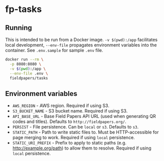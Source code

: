 # fp-tasks

## Running

This is intended to be run from a Docker image. `-v $(pwd):/app` facilitates
local development, `--env-file` propagates environment variables into the
container.  See `.env.sample` for sample `.env` file.

```bash
docker run --rm \
  -p 8080:8080 \
  -v $(pwd):/app \
  --env-file .env \
  fieldpapers/tasks
```

## Environment variables

* `AWS_REGION` - AWS region. Required if using S3.
* `S3_BUCKET_NAME` - S3 bucket name. Required if using S3.
* `API_BASE_URL` - Base Field Papers API URL (used when generating QR codes and
  titles). Defaults to `http://fieldpapers.org/`.
* `PERSIST` - File persistence. Can be `local` or `s3`. Defaults to `s3`.
* `STATIC_PATH` - Path to write static files to. Must be HTTP-accessible for
  page merging to work. Required if using `local` persistence.
* `STATIC_URI_PREFIX` - Prefix to apply to static paths (e.g.
  http://example.org/path) to allow them to resolve. Required if using `local`
  persistence.
